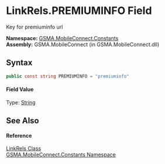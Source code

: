 LinkRels.PREMIUMINFO Field
==========================
Key for premiuminfo url

**Namespace:** [GSMA.MobileConnect.Constants][1]  
**Assembly:** GSMA.MobileConnect (in GSMA.MobileConnect.dll)

Syntax
------

```csharp
public const string PREMIUMINFO = "premiuminfo"
```

#### Field Value
Type: [String][2]

See Also
--------

#### Reference
[LinkRels Class][3]  
[GSMA.MobileConnect.Constants Namespace][1]  

[1]: ../README.md
[2]: http://msdn.microsoft.com/en-us/library/s1wwdcbf
[3]: README.md
[4]: ../../_icons/Help.png